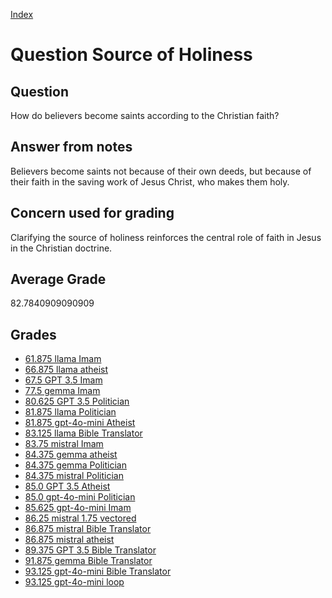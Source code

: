 
[Index](../../index.md)
# Question Source of Holiness
## Question
How do believers become saints according to the Christian faith?

## Answer from notes
Believers become saints not because of their own deeds, but because of their faith in the saving work of Jesus Christ, who makes them holy.

## Concern used for grading
Clarifying the source of holiness reinforces the central role of faith in Jesus in the Christian doctrine.

## Average Grade
82.7840909090909

## Grades
 * [61.875 llama Imam](../answers/llama_Imam/Source_of_Holiness.md)
 * [66.875 llama atheist](../answers/llama_atheist/Source_of_Holiness.md)
 * [67.5 GPT 3.5 Imam](../answers/GPT_3.5_Imam/Source_of_Holiness.md)
 * [77.5 gemma Imam](../answers/gemma_Imam/Source_of_Holiness.md)
 * [80.625 GPT 3.5 Politician](../answers/GPT_3.5_Politician/Source_of_Holiness.md)
 * [81.875 llama Politician](../answers/llama_Politician/Source_of_Holiness.md)
 * [81.875 gpt-4o-mini Atheist](../answers/gpt-4o-mini_Atheist/Source_of_Holiness.md)
 * [83.125 llama Bible Translator](../answers/llama_Bible_Translator/Source_of_Holiness.md)
 * [83.75 mistral Imam](../answers/mistral_Imam/Source_of_Holiness.md)
 * [84.375 gemma atheist](../answers/gemma_atheist/Source_of_Holiness.md)
 * [84.375 gemma Politician](../answers/gemma_Politician/Source_of_Holiness.md)
 * [84.375 mistral Politician](../answers/mistral_Politician/Source_of_Holiness.md)
 * [85.0 GPT 3.5 Atheist](../answers/GPT_3.5_Atheist/Source_of_Holiness.md)
 * [85.0 gpt-4o-mini Politician](../answers/gpt-4o-mini_Politician/Source_of_Holiness.md)
 * [85.625 gpt-4o-mini Imam](../answers/gpt-4o-mini_Imam/Source_of_Holiness.md)
 * [86.25 mistral 1.75 vectored](../answers/mistral_1.75_vectored/Source_of_Holiness.md)
 * [86.875 mistral Bible Translator](../answers/mistral_Bible_Translator/Source_of_Holiness.md)
 * [86.875 mistral atheist](../answers/mistral_atheist/Source_of_Holiness.md)
 * [89.375 GPT 3.5 Bible Translator](../answers/GPT_3.5_Bible_Translator/Source_of_Holiness.md)
 * [91.875 gemma Bible Translator](../answers/gemma_Bible_Translator/Source_of_Holiness.md)
 * [93.125 gpt-4o-mini Bible Translator](../answers/gpt-4o-mini_Bible_Translator/Source_of_Holiness.md)
 * [93.125 gpt-4o-mini loop](../answers/gpt-4o-mini_loop/Source_of_Holiness.md)
